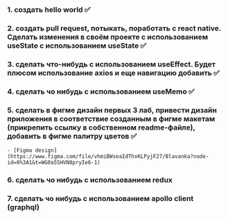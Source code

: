 ### 1. создать hello world ✅

### 2. создать pull request, потыкать, поработать с react native. Сделать изменения в своём проекте с использованием useState с использованием useState ✅

### 3. сделать что-нибудь с использованием useEffect. Будет плюсом использование axios и еще навигацию добавить ✅

### 4. сделать чо нибудь с использованием useMemo ✅

### 5. сделать в фигме дизайн первых 3 лаб, привести дизайн приложения в соответствие созданным в фигме макетам (прикрепить ссылку в собственном readme-файле), добавить в фигме палитру цветов ✅
    - [Figma design](https://www.figma.com/file/vhmiBWseaIdThxKLPyjF27/Blavanka?node-id=0%3A1&t=WG0a55HVN8pryIe6-1)
    

### 6. сделать чо нибудь с использованием redux

### 7. сделать чо нибудь с использованием apollo client (graphql)

